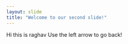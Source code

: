 ```yaml
---
layout: slide
title: "Welcome to our second slide!"
---
```

Hi this is raghav
Use the left arrow to go back!
